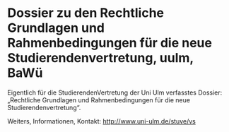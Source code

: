 Dossier zu den Rechtliche Grundlagen und Rahmenbedingungen für die neue Studierendenvertretung, uulm, BaWü
==========================================================================================================

Eigentlich für die StudierendenVertretung der Uni Ulm verfasstes Dossier: „Rechtliche Grundlagen und Rahmenbedingungen für die neue Studierendenvertretung“.

Weiters, Informationen, Kontakt: http://www.uni-ulm.de/stuve/vs
